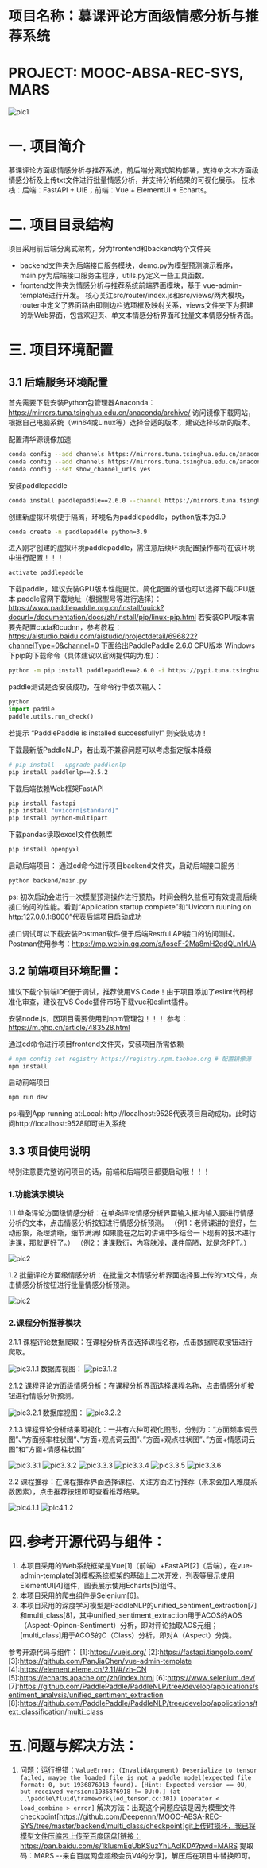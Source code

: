 # 项目名称：慕课评论方面级情感分析与推荐系统
# PROJECT: MOOC-ABSA-REC-SYS, MARS

![pic1](./pic/pic1.png)

# 一. 项目简介
慕课评论方面级情感分析与推荐系统，前后端分离式架构部署，支持单文本方面级情感分析及上传txt文件进行批量情感分析，并支持分析结果的可视化展示。
技术栈：后端：FastAPI + UIE；前端：Vue + ElementUI + Echarts。

# 二. 项目目录结构   

项目采用前后端分离式架构，分为frontend和backend两个文件夹

* backend文件夹为后端接口服务模块，demo.py为模型预测演示程序，main.py为后端接口服务主程序，utils.py定义一些工具函数。
* frontend文件夹为情感分析与推荐系统前端界面模块，基于 vue-admin-template进行开发。 核心关注src/router/index.js和src/views/两大模块，router中定义了界面路由即侧边栏选项框及映射关系，views文件夹下为搭建的新Web界面，包含欢迎页、单文本情感分析界面和批量文本情感分析界面。

# 三. 项目环境配置
## 3.1 后端服务环境配置

首先需要下载安装Python包管理器Anaconda：https://mirrors.tuna.tsinghua.edu.cn/anaconda/archive/
访问镜像下载网站，根据自己电脑系统（win64或Linux等）选择合适的版本，建议选择较新的版本。

配置清华源镜像加速

```bash
conda config --add channels https://mirrors.tuna.tsinghua.edu.cn/anaconda/pkgs/free/
conda config --add channels https://mirrors.tuna.tsinghua.edu.cn/anaconda/pkgs/main/
conda config --set show_channel_urls yes
```

安装paddlepaddle

```bash
conda install paddlepaddle==2.6.0 --channel https://mirrors.tuna.tsinghua.edu.cn/anaconda/cloud/Paddle/
```

创建新虚拟环境便于隔离，环境名为paddlepaddle，python版本为3.9

```bash
conda create -n paddlepaddle python=3.9
```

进入刚才创建的虚拟环境paddlepaddle，需注意后续环境配置操作都将在该环境中进行配置！！！

```bash
activate paddlepaddle
```

下载paddle，建议安装GPU版本性能更优。简化配置的话也可以选择下载CPU版本
paddle官网下载地址（根据型号等进行选择）：
https://www.paddlepaddle.org.cn/install/quick?docurl=/documentation/docs/zh/install/pip/linux-pip.html
若安装GPU版本需要先配置cuda和cudnn，参考教程：
https://aistudio.baidu.com/aistudio/projectdetail/696822?channelType=0&channel=0
下面给出PaddlePaddle 2.6.0 CPU版本 Windows下pip的下载命令（具体建议以官网提供的为准）：

```bash
python -m pip install paddlepaddle==2.6.0 -i https://pypi.tuna.tsinghua.edu.cn/simple
```

paddle测试是否安装成功，在命令行中依次输入：

```python
python
import paddle
paddle.utils.run_check()
```

若提示 “PaddlePaddle is installed successfully!” 则安装成功！

下载最新版PaddleNLP，若出现不兼容问题可以考虑指定版本降级

```bash
# pip install --upgrade paddlenlp
pip install paddlenlp==2.5.2
```

下载后端依赖Web框架FastAPI

```bash
pip install fastapi
pip install "uvicorn[standard]"
pip install python-multipart
```

下载pandas读取excel文件依赖库
```bash
pip install openpyxl
```

启动后端项目：
通过cd命令进行项目backend文件夹，启动后端接口服务！
```bash
python backend/main.py
```
ps:  初次启动会进行一次模型预测操作进行预热，时间会稍久些但可有效提高后续接口访问的性能。看到“Application startup complete”和“Uvicorn ruuning on http:127.0.0.1:8000”代表后端项目启动成功

接口调试可以下载安装Postman软件便于后端Restful API接口的访问测试。
Postman使用参考：https://mp.weixin.qq.com/s/IoseF-2Ma8mH2gdQLn1rUA

## 3.2  前端项目环境配置：

建议下载个前端IDE便于调试，推荐使用VS Code！由于项目添加了eslint代码标准化审查，建议在VS Code插件市场下载vue和eslint插件。

安装node.js，因项目需要使用到npm管理包！！！
参考：https://m.php.cn/article/483528.html

通过cd命令进行项目frontend文件夹，安装项目所需依赖
```bash
# npm config set registry https://registry.npm.taobao.org # 配置镜像源
npm install
```

启动前端项目
```bash
npm run dev
```
ps:看到App running at:Local: http://localhost:9528代表项目启动成功。此时访问http://localhost:9528即可进入系统

## 3.3 项目使用说明

特别注意要完整访问项目的话，前端和后端项目都要启动哦！！！

### 1.功能演示模块
1.1 单条评论方面级情感分析：在单条评论情感分析界面输入框内输入要进行情感分析的文本，点击情感分析按钮进行情感分析预测。
（例1：老师课讲的很好，生动形象，条理清晰，细节满满! 如果能在之后的讲课中多结合一下现有的技术进行讲课，那就更好了。）
（例2：讲课敷衍，内容肤浅，课件简陋，就是念PPT。）

  ![pic2](./pic/pic2.1.png)

1.2 批量评论方面级情感分析：在批量文本情感分析界面选择要上传的txt文件，点击情感分析按钮进行批量情感分析预测。

  ![pic2](./pic/pic2.2.png)

### 2.课程分析推荐模块
2.1.1 课程评论数据爬取：在课程分析界面选择课程名称，点击数据爬取按钮进行爬取。

  ![pic3.1.1](./pic/pic3.1.1.png)
  数据库视图：
  ![pic3.1.2](./pic/pic3.1.2.png)

2.1.2 课程评论方面级情感分析：在课程分析界面选择课程名称，点击情感分析按钮进行情感分析预测。

  ![pic3.2.1](./pic/pic3.2.1.png)
  数据库视图：
  ![pic3.2.2](./pic/pic3.2.2.png)

2.1.3 课程评论分析结果可视化：一共有六种可视化图形，分别为：“方面频率词云图”、”方面频率柱状图”、”方面+观点词云图”、”方面+观点柱状图”、”方面+情感词云图”和”方面+情感柱状图”

  ![pic3.3.1](./pic/pic3.3.1.png)
  ![pic3.3.2](./pic/pic3.3.2.png)
  ![pic3.3.3](./pic/pic3.3.3.png)
  ![pic3.3.4](./pic/pic3.3.4.png)
  ![pic3.3.5](./pic/pic3.3.5.png)
  ![pic3.3.6](./pic/pic3.3.6.png)

2.2 课程推荐：在课程推荐界面选择课程、关注方面进行推荐（未来会加入难度系数因素），点击推荐按钮即可查看推荐结果。

  ![pic4.1.1](./pic/pic4.1.1.png)
  ![pic4.1.2](./pic/pic4.1.2.png)

# 四.参考开源代码与组件：

1. 本项目采用的Web系统框架是Vue[1]（前端）+FastAPI[2]（后端），在vue-admin-template[3]模板系统框架的基础上二次开发，列表等展示使用ElementUI[4]组件，图表展示使用Echarts[5]组件。
2. 本项目采用的爬虫组件是Selenium[6]。
3. 本项目采用的深度学习模型是PaddleNLP的unified_sentiment_extraction[7]和multi_class[8]，其中unified_sentiment_extraction用于ACOS的AOS（Aspect-Opinon-Sentiment）分析，即对评论抽取AOS元组；[multi_class]用于ACOS的C（Class）分析，即对A（Aspect）分类。

参考开源代码与组件：
[1]:https://vuejs.org/
[2]:https://fastapi.tiangolo.com/
[3]:https://github.com/PanJiaChen/vue-admin-template
[4]:https://element.eleme.cn/2.11/#/zh-CN
[5]:https://echarts.apache.org/zh/index.html
[6]:https://www.selenium.dev/
[7]:https://github.com/PaddlePaddle/PaddleNLP/tree/develop/applications/sentiment_analysis/unified_sentiment_extraction
[8]:https://github.com/PaddlePaddle/PaddleNLP/tree/develop/applications/text_classification/multi_class

# 五.问题与解决方法：

1. 问题：运行报错：`ValueError: (InvalidArgument) Deserialize to tensor failed, maybe the loaded file is not a paddle model(expected file format: 0, but 1936876918 found). [Hint: Expected version == 0U, but received version:1936876918 != 0U:0.] (at ..\paddle\fluid\framework\lod_tensor.cc:301) [operator < load_combine > error]`
解决方法：出现这个问题应该是因为模型文件checkpoint[https://github.com/Deepennn/MOOC-ABSA-REC-SYS/tree/master/backend/multi_class/checkpoint]git上传时损坏，我已将模型文件压缩包上传至百度网盘[链接：https://pan.baidu.com/s/1klusmEqUbKSuzYhLAclKDA?pwd=MARS 
提取码：MARS --来自百度网盘超级会员V4的分享]，解压后在项目中替换即可。
